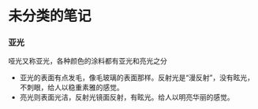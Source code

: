 未分类的笔记
=========

### 亚光

哑光又称亚光，各种颜色的涂料都有亚光和亮光之分

* 亚光的表面有点发毛，像毛玻璃的表面那样。反射光是“漫反射”，没有眩光，不刺眼，给人以稳重素雅的感觉。
* 亮光则表面光洁，反射光镜面反射，有眩光。给人以明亮华丽的感觉。
